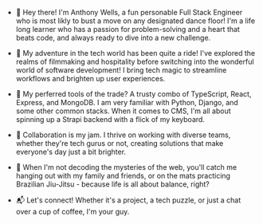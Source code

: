 - 👋 Hey there! I'm Anthony Wells, a fun personable Full Stack Engineer who is most likly to bust a move on any designated dance floor! I'm a life long learner who has a passion for problem-solving and a heart that beats code, and always ready to dive into a new challenge. 

- 🚀 My adventure in the tech world has been quite a ride! I've explored the realms of filmmaking and hospitality before switching into the wonderful world of software development! I bring tech magic to streamline workflows and brighten up user experiences.
- 🔧 My perferred tools of the trade? A trusty combo of TypeScript, React, Express, and MongoDB. I am very familiar with Python, Django, and some other common stacks. When it comes to CMS, I'm all about spinning up a Strapi backend with a flick of my keyboard.

- 🤝 Collaboration is my jam. I thrive on working with diverse teams, whether they're tech gurus or not, creating solutions that make everyone's day just a bit brighter.

- 🌱 When I'm not decoding the mysteries of the web, you'll catch me hanging out with my family and friends, or on the mats practicing Brazilian Jiu-Jitsu - because life is all about balance, right?

- 📬 Let's connect! Whether it's a project, a tech puzzle, or just a chat over a cup of coffee, I'm your guy.


